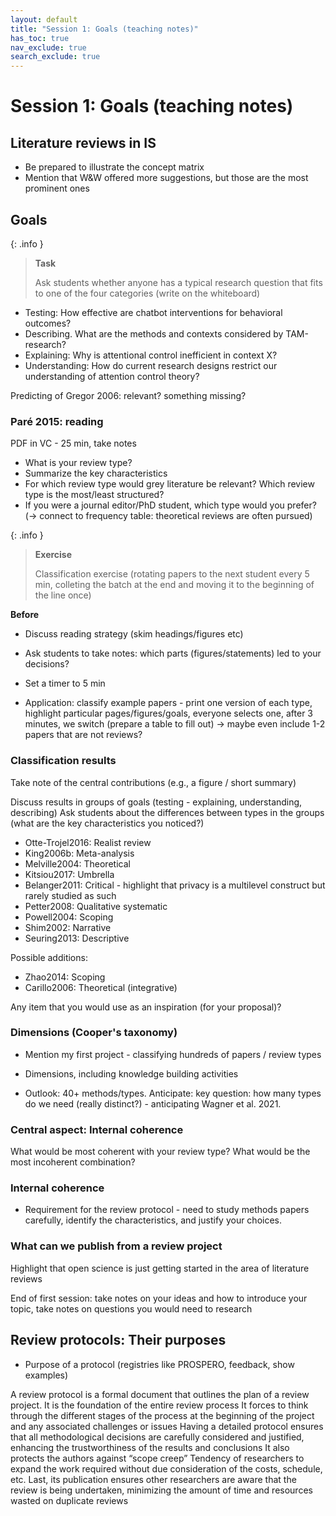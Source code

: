 ```yaml
---
layout: default
title: "Session 1: Goals (teaching notes)"
has_toc: true
nav_exclude: true
search_exclude: true
---
```


# Session 1: Goals (teaching notes)

## Literature reviews in IS

- Be prepared to illustrate the concept matrix
- Mention that W&W offered more suggestions, but those are the most prominent ones

## Goals

{: .info }
> **Task**
> 
> Ask students whether anyone has a typical research question that fits to one of the four categories (write on the whiteboard)

- Testing: How effective are chatbot interventions for behavioral outcomes?
- Describing. What are the methods and contexts considered by TAM-research?
- Explaining: Why is attentional control inefficient in context X?
- Understanding: How do current research designs restrict our understanding of attention control theory?

<!-- understanding: may also cover "theory landscaping" (Okoli2012) -->

Predicting of Gregor 2006: relevant? something missing? 

### Paré 2015: reading

PDF in VC - 25 min, take notes

- What is your review type?
- Summarize the key characteristics
- For which review type would grey literature be relevant? Which review type is the most/least structured?
- If you were a journal editor/PhD student, which type would you prefer? (-> connect to frequency table: theoretical reviews are often pursued)

<!-- **TODO: mention SkinnerNelsonChin2022a and the correlation approach** -->

{: .info }
> **Exercise**
> 
> Classification exercise (rotating papers to the next student every 5 min, colleting the batch at the end and moving it to the beginning of the line once)

**Before**

- Discuss reading strategy (skim headings/figures etc)
- Ask students to take notes: which parts (figures/statements) led to your decisions?
- Set a timer to 5 min

- Application: classify example papers - print one version of each type, highlight particular pages/figures/goals, everyone selects one, after 3 minutes, we switch (prepare a table to fill out)
-> maybe even include 1-2 papers that are not reviews?

### Classification results

Take note of the central contributions (e.g., a figure / short summary)

Discuss results in groups of goals (testing - explaining, understanding, describing)
Ask students about the differences between types in the groups (what are the key characteristics you noticed?)

- Otte-Trojel2016: Realist review
- King2006b: Meta-analysis
- Melville2004: Theoretical
- Kitsiou2017: Umbrella
- Belanger2011: Critical - highlight that privacy is a multilevel construct but rarely studied as such
- Petter2008: Qualitative systematic
- Powell2004: Scoping
- Shim2002: Narrative
- Seuring2013: Descriptive

Possible additions:
- Zhao2014: Scoping
- Carillo2006: Theoretical (integrative) 

Any item that you would use as an inspiration (for your proposal)?

### Dimensions (Cooper's taxonomy)

- Mention my first project - classifying hundreds of papers / review types
- Dimensions, including knowledge building activities

- Outlook: 40+ methods/types. Anticipate: key question: how many types do we need (really distinct?) - anticipating Wagner et al. 2021.

### Central aspect: Internal coherence

What would be most coherent with your review type?
What would be the most incoherent combination?

### Internal coherence

- Requirement for the review protocol - need to study methods papers carefully, identify the characteristics, and justify your choices.

### What can we publish from a review project

Highlight that open science is just getting started in the area of literature reviews

End of first session: take notes on your ideas and how to introduce your topic, take notes on questions you would need to research

## Review protocols: Their purposes

- Purpose of a protocol (registries like PROSPERO, feedback, show examples)

A review protocol is a formal document that outlines the plan of a review project. It is the foundation of the entire review process
It forces to think through the different stages of the process at the beginning of the project and any associated challenges or issues
Having a detailed protocol ensures that all methodological decisions are carefully considered and justified, enhancing the trustworthiness of the results and conclusions
It also protects the authors against “scope creep”
Tendency of researchers to expand the work required without due consideration of the costs, schedule, etc.
Last, its publication ensures other researchers are aware that the review is being undertaken, minimizing the amount of time and resources wasted on duplicate reviews

<!-- synchronous session Topic 4.pptx  -->

